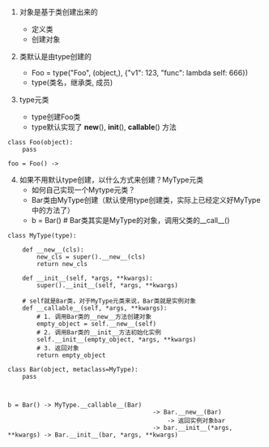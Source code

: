 1. 对象是基于类创建出来的
    * 定义类
    * 创建对象

2. 类默认是由type创建的
    * Foo = type("Foo", (object,), {"v1": 123, "func": lambda self: 666})
    * type(类名，继承类, 成员)

3. type元类
    * type创建Foo类
    * type默认实现了 __new__(), __init__(), __callable__() 方法
```
class Foo(object):
    pass

foo = Foo() -> 
```

4. 如果不用默认type创建，以什么方式来创建？MyType元类
    * 如何自己实现一个Mytype元类？
    * Bar类由MyType创建（默认使用type创建类，实际上已经定义好MyType中的方法了）
    * b = Bar() # Bar类其实是MyType的对象，调用父类的__call__()

```
class MyType(type):
 
    def __new__(cls):
        new_cls = super().__new__(cls)
        return new_cls
    
    def __init__(self, *args, **kwargs):
        super().__init__(self, *args, **kwargs)

    # self就是Bar类，对于MyType元类来说，Bar类就是实例对象
    def __callable__(self, *args, **kwargs):
        # 1. 调用Bar类的__new__方法创建对象
        empty_object = self.__new__(self)
        # 2. 调用Bar类的__init__方法初始化实例
        self.__init__(empty_object, *args, **kwargs)
        # 3. 返回对象
        return empty_object

class Bar(object, metaclass=MyType):
    pass
    


b = Bar() -> MyType.__callable__(Bar) 
                                        -> Bar.__new__(Bar)
                                            -> 返回实例对象bar
                                        -> bar.__init__(*args, **kwargs) -> Bar.__init__(bar, *args, **kwargs)

```
